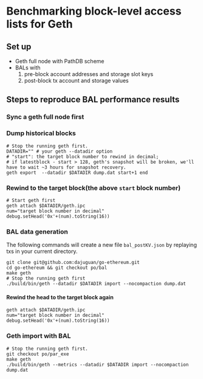 # Benchmarking block-level access lists for Geth

## Set up
- Geth full node with PathDB scheme
- BALs with
    1. pre-block account addresses and storage slot keys
    2. post-block tx account and storage values

## Steps to reproduce BAL performance results

### Sync a geth full node first

### Dump historical blocks

```
# Stop the running geth first.
DATADIR="" # your geth --datadir option
# "start": the target block number to rewind in decimal; 
# if latestblock - start > 128, geth's snapshot will be broken, we'll have to wait ~3 hours for snapshot recovery.
geth export  --datadir $DATADIR dump.dat start+1 end 
```

### Rewind to the target block(the above `start` block number)

```
# Start geth first
geth attach $DATADIR/geth.ipc
num="target block number in decimal"
debug.setHead('0x'+(num).toString(16))
``` 

### BAL data generation
The following commands will create a new file `bal_postKV.json` by replaying txs in your current directory.
```
git clone git@github.com:dajuguan/go-ethereum.git
cd go-ethereum && git checkout po/bal 
make geth
# Stop the running geth first
./build/bin/geth --datadir $DATADIR import --nocompaction dump.dat
```

#### Rewind the head to the target block again
```
geth attach $DATADIR/geth.ipc
num="target block number in decimal"
debug.setHead('0x'+(num).toString(16))
``` 

### Geth import with BAL
```
# Stop the running geth first.
git checkout po/par_exe
make geth
./build/bin/geth --metrics --datadir $DATADIR import --nocompaction dump.dat
```